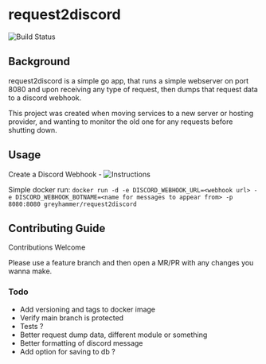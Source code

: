 # request2discord

![Build Status](https://github.com/greyhammer/request2discord/actions/workflows/dockerimage.yml/badge.svg)

## Background 
request2discord is a simple go app, that runs a simple webserver on port 8080 and upon receiving any type of request, then dumps that request data to a discord webhook. 

This project was created when moving services to a new server or hosting provider, and wanting to monitor the old one for any requests before shutting down. 


## Usage

Create a Discord Webhook - ![Instructions](https://support.discord.com/hc/en-us/articles/228383668-Intro-to-Webhooks)

Simple docker run: `docker run -d -e DISCORD_WEBHOOK_URL=<webhook url> -e DISCORD_WEBHOOK_BOTNAME=<name for messages to appear from> -p 8080:8080 greyhammer/request2discord`

## Contributing Guide
Contributions Welcome

Please use a feature branch and then open a MR/PR with any changes you wanna make. 

### Todo 
* Add versioning and tags to docker image
* Verify main branch is protected
* Tests ? 
* Better request dump data, different module or something
* Better formatting of discord message
* Add option for saving to db ? 

